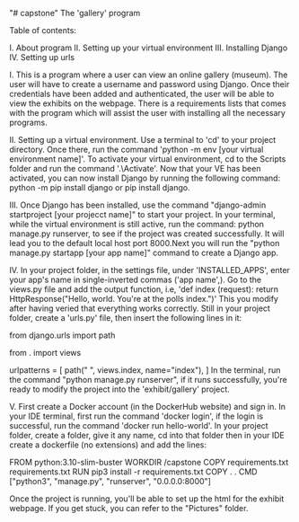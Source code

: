 "# capstone" 
The 'gallery' program

Table of contents:

I. About program
II. Setting up your virtual environment
III. Installing Django
IV. Setting up urls 


I. This is a program where a user can view an online gallery (museum).
The user will have to create a username and password using Django.
Once their credentials have been added and authenticated, the user will
be able to view the exhibits on the webpage.
There is a requirements lists that comes with the program which will assist
the user with installing all the necessary programs.

II. Setting up a virtual environment. Use a terminal to 'cd' to your project directory.
Once there, run the command 'python -m env [your virtual environment name]'. To activate
your virtual environment, cd to the Scripts folder and run the command '.\Activate'.
Now that your VE has been activated, you can now install Django by running the following
command: python -m pip install django or pip install django.

III. Once Django has been installed, use the command "django-admin startproject [your projecct name]"
to start your project. In your terminal, while the virtual environment is still active, run the command:
python manage.py runserver, to see if the project was created successfully. It will lead you to the default 
local host port 8000.Next you will run the "python manage.py startapp [your app name]" command
to create a Django app. 

IV. In your project folder, in the settings file, under 'INSTALLED_APPS', enter
your app's name in single-inverted commas ('app name',). Go to the views.py file and add the output function, i.e,
'def index (request):
  return HttpResponse("Hello, world. You're at the polls index.")'
This you modify after having veried that everything works correctly. Still in your project folder, create a 'urls.py' file,
then insert the following lines in it:

from django.urls import path

from . import views

urlpatterns = [
path(" ", views.index, name="index"),
]
In the terminal, run the command "python manage.py runserver", if it runs successfully, you're ready to modify the project
into the 'exhibit/gallery' project.

V. First create a Docker account (in the DockerHub website) and sign in. In your IDE terminal, first run the command
'docker login', if the login is successful, run the command 'docker run hello-world'. In your project folder, create a folder,
give it any name, cd into that folder then in your IDE create a dockerfile (no extensions) and add the lines:

FROM python:3.10-slim-buster
WORKDIR /capstone
COPY requirements.txt requirements.txt
RUN pip3 install -r requirements.txt
COPY . .
CMD ["python3", "manage.py", "runserver", "0.0.0.0:8000"]

Once the project is running, you'll be able to set up the html for the exhibit webpage.
If you get stuck, you can refer to the "Pictures" folder.



